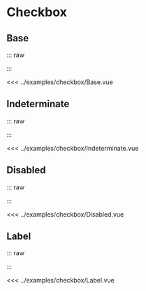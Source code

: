 <script setup lang='ts'>
	import Base from "../examples/checkbox/Base.vue"
	import Indeterminate from "../examples/checkbox/Indeterminate.vue"
	import Disabled from "../examples/checkbox/Disabled.vue"
	import Label from "../examples/checkbox/Label.vue"
</script>

# Checkbox

## Base

::: raw
<div class="preview">
  <Base />
</div>
:::

<<< ../examples/checkbox/Base.vue

## Indeterminate

::: raw
<div class="preview">
  <Indeterminate />
</div>
:::

<<< ../examples/checkbox/Indeterminate.vue

## Disabled

::: raw
<div class="preview">
  <Disabled />
</div>
:::

<<< ../examples/checkbox/Disabled.vue

## Label

::: raw
<div class="preview">
  <Label />
</div>
:::

<<< ../examples/checkbox/Label.vue
